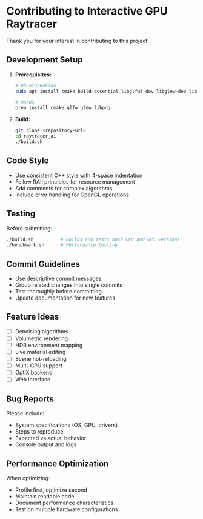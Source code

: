 # Contributing to Interactive GPU Raytracer

Thank you for your interest in contributing to this project! 

## Development Setup

1. **Prerequisites:**
   ```bash
   # Ubuntu/Debian
   sudo apt install cmake build-essential libglfw3-dev libglew-dev libpng-dev
   
   # macOS
   brew install cmake glfw glew libpng
   ```

2. **Build:**
   ```bash
   git clone <repository-url>
   cd raytracer_ai
   ./build.sh
   ```

## Code Style

- Use consistent C++ style with 4-space indentation
- Follow RAII principles for resource management
- Add comments for complex algorithms
- Include error handling for OpenGL operations

## Testing

Before submitting:
```bash
./build.sh          # Builds and tests both CPU and GPU versions
./benchmark.sh      # Performance testing
```

## Commit Guidelines

- Use descriptive commit messages
- Group related changes into single commits
- Test thoroughly before committing
- Update documentation for new features

## Feature Ideas

- [ ] Denoising algorithms
- [ ] Volumetric rendering
- [ ] HDR environment mapping
- [ ] Live material editing
- [ ] Scene hot-reloading
- [ ] Multi-GPU support
- [ ] OptiX backend
- [ ] Web interface

## Bug Reports

Please include:
- System specifications (OS, GPU, drivers)
- Steps to reproduce
- Expected vs actual behavior
- Console output and logs

## Performance Optimization

When optimizing:
- Profile first, optimize second  
- Maintain readable code
- Document performance characteristics
- Test on multiple hardware configurations
